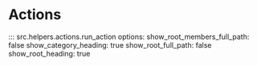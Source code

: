 # Actions

::: src.helpers.actions.run_action
    options:
        show_root_members_full_path: false
        show_category_heading: true
        show_root_full_path: false
        show_root_heading: true
